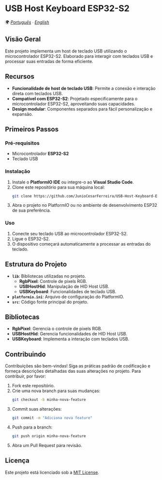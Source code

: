 # USB Host Keyboard ESP32-S2

🌍 *[Português](README.md) ∙ [English](README_en.md)*

## Visão Geral
Este projeto implementa um host de teclado USB utilizando o microcontrolador ESP32-S2. Elaborado para interagir com teclados USB e processar suas entradas de forma eficiente.

## Recursos
- **Funcionalidade de host de teclado USB**: Permite a conexão e interação direta com teclados USB.
- **Compatível com ESP32-S2**: Projetado especificamente para o microcontrolador ESP32-S2, aproveitando suas capacidades.
- **Design modular**: Componentes separados para fácil personalização e expansão.

## Primeiros Passos

### Pré-requisitos
- Microcontrolador **ESP32-S2**
- Teclado USB

### Instalação
1. Instale o **PlatformIO IDE** ou integre-o ao **Visual Studio Code**.
2. Clone este repositório para sua máquina local:
   ```bash
   git clone https://github.com/JunioCesarFerreira/USB-Host-Keyboard-ESP32-S2
   ```
3. Abra o projeto no PlatformIO ou no ambiente de desenvolvimento ESP32 de sua preferência.

### Uso
1. Conecte seu teclado USB ao microcontrolador ESP32-S2.
2. Ligue o ESP32-S2.
3. O dispositivo começará automaticamente a processar as entradas do teclado.

## Estrutura do Projeto
- **`lib`**: Bibliotecas utilizadas no projeto.
  - **RgbPixel**: Controle de pixels RGB.
  - **USBHostHid**: Manipulação de HID Host USB.
  - **USBKeyboard**: Funcionalidades de teclado USB.
- **`platformio.ini`**: Arquivo de configuração do PlatformIO.
- **`src`**: Código fonte principal do projeto.

## Bibliotecas
- **RgbPixel**: Gerencia o controle de pixels RGB.
- **USBHostHid**: Gerencia funcionalidades de HID Host USB.
- **USBKeyboard**: Implementa a interação com teclados USB.

## Contribuindo
Contribuições são bem-vindas! Siga as práticas padrão de codificação e forneça descrições detalhadas das suas alterações no projeto. Para contribuir, por favor:
1. Fork este repositório.
2. Crie uma nova branch para suas mudanças:
   ```bash
   git checkout -b minha-nova-feature
   ```
3. Commit suas alterações:
   ```bash
   git commit -m "Adiciona nova feature"
   ```
4. Push para a branch:
   ```bash
   git push origin minha-nova-feature
   ```
5. Abra um Pull Request para revisão.

## Licença
Este projeto está licenciado sob a [MIT License](LICENSE).
